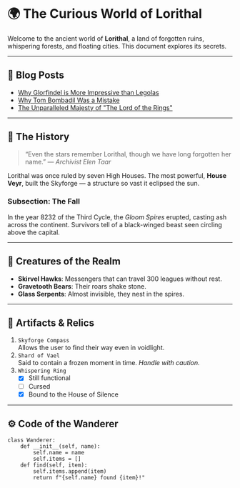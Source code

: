 # 🌍 The **Curious World of Lorithal**

Welcome to the ancient world of **Lorithal**, a land of forgotten ruins, whispering forests, and floating cities. This document explores its secrets.

---

## 📖 Blog Posts

- [Why Glorfindel is More Impressive than Legolas](/blog/glorfindel)
- [Why Tom Bombadil Was a Mistake](/blog/tom)
- [The Unparalleled Majesty of "The Lord of the Rings"](/blog/majesty)

---

## 🏰 The History

> “Even the stars remember Lorithal, though we have long forgotten her name.” — *Archivist Elen Taar*

Lorithal was once ruled by seven High Houses. The most powerful, **House Veyr**, built the Skyforge — a structure so vast it eclipsed the sun.

### Subsection: The Fall

In the year 8232 of the Third Cycle, the *Gloom Spires* erupted, casting ash across the continent. Survivors tell of a black-winged beast seen circling above the capital.

---

## 🐉 Creatures of the Realm

- **Skirvel Hawks**: Messengers that can travel 300 leagues without rest.
- **Gravetooth Bears**: Their roars shake stone.
- **Glass Serpents**: Almost invisible, they nest in the spires.

---

## 🧭 Artifacts & Relics

1. `Skyforge Compass`  
   Allows the user to find their way even in voidlight.
2. `Shard of Vael`  
   Said to contain a frozen moment in time. *Handle with caution.*
3. `Whispering Ring`  
   - [x] Still functional  
   - [ ] Cursed  
   - [x] Bound to the House of Silence

---

## ⚙️ Code of the Wanderer

```
class Wanderer:
    def __init__(self, name):
        self.name = name
        self.items = []
    def find(self, item):
        self.items.append(item)
        return f"{self.name} found {item}!"
```
